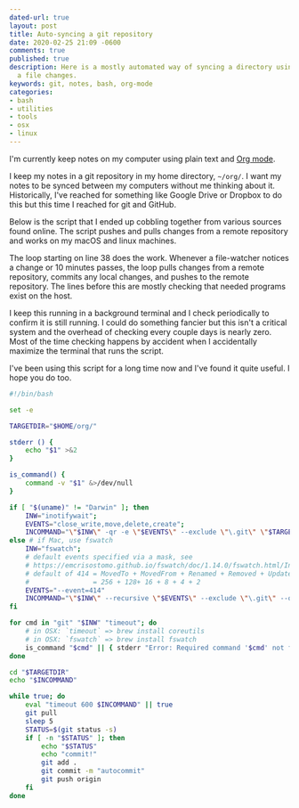 ```yaml
---
dated-url: true
layout: post
title: Auto-syncing a git repository
date: 2020-02-25 21:09 -0600
comments: true
published: true
description: Here is a mostly automated way of syncing a directory using git whenever
  a file changes.
keywords: git, notes, bash, org-mode
categories:
- bash
- utilities
- tools
- osx
- linux
---
```


I'm currently keep notes on my computer using plain text and [Org mode](https://orgmode.org/).

I keep my notes in a git repository in my home directory, `~/org/`.
I want my notes to be synced between my computers without me thinking about it.
Historically, I've reached for something like Google Drive or Dropbox to do this but this time I reached for git and GitHub.

Below is the script that I ended up cobbling together from various sources found online.
The script pushes and pulls changes from a remote repository and works on my macOS and linux machines.

The loop starting on line 38 does the work.
Whenever a file-watcher notices a change or 10 minutes passes, the loop pulls changes from a remote repository, commits any local changes, and pushes to the remote repository.
The lines before this are mostly checking that needed programs exist on the host.

I keep this running in a background terminal and I check periodically to confirm it is still running.
I could do something fancier but this isn't a critical system and the overhead of checking every couple days is nearly zero.
Most of the time checking happens by accident when I accidentally maximize the terminal that runs the script.

I've been using this script for a long time now and I've found it quite useful. I hope you do too.

```bash
#!/bin/bash

set -e

TARGETDIR="$HOME/org/"

stderr () {
    echo "$1" >&2
}

is_command() {
    command -v "$1" &>/dev/null
}

if [ "$(uname)" != "Darwin" ]; then
    INW="inotifywait";
    EVENTS="close_write,move,delete,create";
    INCOMMAND="\"$INW\" -qr -e \"$EVENTS\" --exclude \"\.git\" \"$TARGETDIR\""
else # if Mac, use fswatch
    INW="fswatch";
    # default events specified via a mask, see
    # https://emcrisostomo.github.io/fswatch/doc/1.14.0/fswatch.html/Invoking-fswatch.html#Numeric-Event-Flags
    # default of 414 = MovedTo + MovedFrom + Renamed + Removed + Updated + Created
    #                = 256 + 128+ 16 + 8 + 4 + 2
    EVENTS="--event=414"
    INCOMMAND="\"$INW\" --recursive \"$EVENTS\" --exclude \"\.git\" --one-event \"$TARGETDIR\""
fi

for cmd in "git" "$INW" "timeout"; do
    # in OSX: `timeout` => brew install coreutils
    # in OSX: `fswatch` => brew install fswatch
    is_command "$cmd" || { stderr "Error: Required command '$cmd' not found"; exit 1; }
done

cd "$TARGETDIR"
echo "$INCOMMAND"

while true; do
    eval "timeout 600 $INCOMMAND" || true
    git pull
    sleep 5
    STATUS=$(git status -s)
    if [ -n "$STATUS" ]; then
        echo "$STATUS"
        echo "commit!"
        git add .
        git commit -m "autocommit"
        git push origin
    fi
done
```
